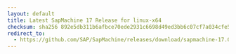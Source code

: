 ```yaml
---
layout: default
title: Latest SapMachine 17 Release for linux-x64
checksum: sha256 892e5db311b6afbce70ede2931c6698d49ed3bb6c07cf7a034cfe5884a686e89
redirect_to:
  - https://github.com/SAP/SapMachine/releases/download/sapmachine-17.0.8/sapmachine-jdk-17.0.8_linux-x64_bin.tar.gz
---
```

